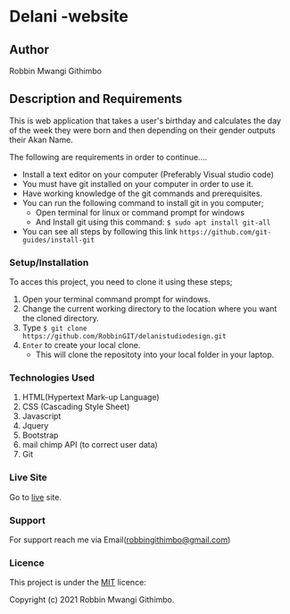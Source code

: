 # Delani -website


## Author
Robbin Mwangi Githimbo

## Description and Requirements
This is web application that takes a user's birthday and calculates the day of the week they were born and then depending on their gender outputs their Akan Name. 

The following are requirements in order to continue....

* Install a text editor on your computer (Preferably Visual studio code)
* You must have git installed on your computer in order to use it.
* Have working knowledge of the git commands and prerequisites.
* You can run the following command to install git in you computer;
   -  Open terminal for linux or command prompt for windows 
   -  And Install git using this command:
        `$ sudo apt install git-all`
* You can see all steps by following this link `https://github.com/git-guides/install-git`

### Setup/Installation 
To acces this project, you need to clone it using these steps;
1. Open your terminal command prompt for windows.
2. Change the current working directory to the location where you want the cloned directory.
3. Type `$ git clone https://github.com/RobbinGIT/delanistudiodesign.git`
4. `Enter` to create your local clone.
    * This will clone the repositoty into your local folder in your laptop.

### Technologies Used

1. HTML(Hypertext Mark-up Language)
2. CSS (Cascading Style Sheet)
4. Javascript
5. Jquery
5. Bootstrap
7. mail chimp API (to correct user data)
3. Git

### Live Site
Go to  [live](https://robbingit.github.io/delanistudiodesign/) site.

### Support
For support reach me via Email(robbingithimbo@gmail.com)

### Licence
This project is under the  [MIT](LICENSE) licence:<br>

Copyright (c) 2021 Robbin Mwangi Githimbo.
